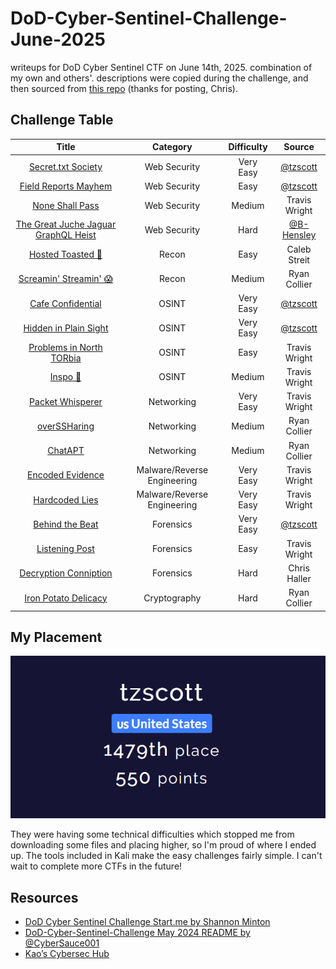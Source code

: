 # DoD-Cyber-Sentinel-Challenge-June-2025
writeups for DoD Cyber Sentinel CTF on June 14th, 2025. combination of my own and others'. descriptions were copied during the challenge, and then sourced from [this repo](https://github.com/m4lwhere/DoD-Cyber-Sentinel-2025) (thanks for posting, Chris).
## Challenge Table
| Title | Category | Difficulty | Source |
| :---: | :---: | :---: | :---: |
| [Secret.txt Society](https://github.com/t-z-scott/DoD-Cyber-Sentinel-Challenge-June-2025/blob/main/Web%20Security/Secret.txt-Society.md) | Web Security | Very Easy | [@tzscott](https://github.com/t-z-scott)
| [Field Reports Mayhem](https://github.com/t-z-scott/DoD-Cyber-Sentinel-Challenge-June-2025/blob/main/Web%20Security/Field-Reports-Mayhem.md) | Web Security | Easy | [@tzscott](https://github.com/t-z-scott)
| [None Shall Pass](https://amplified-brian-0ca.notion.site/DoD-Cyber-Sentinel-Challenge-June-2025-2121b185a7d080e68029e0972c69c7d4?pvs=97#2121b185a7d0808f89bbe7ad719eee36) | Web Security | Medium | Travis Wright
| [The Great Juche Jaguar GraphQL Heist](https://github.com/B-Hensley/The-Great-Juche-Jaguar-GraphQL-Heist) | Web Security | Hard | [@B-Hensley](https://github.com/B-Hensley)
| [Hosted Toasted 🍞](https://cstreit.medium.com/2025-cyber-sentinel-challenge-hoasted-toasted-write-up-f7d134192ff9) | Recon | Easy | Caleb Streit
| [Screamin' Streamin' 😱](https://medium.com/@ryanc7504/dod-sentinelone-2025-ctf-write-up-db2b177b43d4) | Recon | Medium | Ryan Collier
| [Cafe Confidential](https://github.com/t-z-scott/DoD-Cyber-Sentinel-Challenge-June-2025/blob/main/OSINT/Cafe-Confidential.md) | OSINT | Very Easy | [@tzscott](https://github.com/t-z-scott)
| [Hidden in Plain Sight](https://github.com/t-z-scott/DoD-Cyber-Sentinel-Challenge-June-2025/blob/main/OSINT/Hidden-In-Plain-Sight.md) | OSINT | Very Easy | [@tzscott](https://github.com/t-z-scott)
| [Problems in North TORbia](https://amplified-brian-0ca.notion.site/DoD-Cyber-Sentinel-Challenge-June-2025-2121b185a7d080e68029e0972c69c7d4#2121b185a7d080c39a19eb616cd1c911) | OSINT | Easy | Travis Wright
| [Inspo 💅](https://amplified-brian-0ca.notion.site/DoD-Cyber-Sentinel-Challenge-June-2025-2121b185a7d080e68029e0972c69c7d4#2121b185a7d080ca9247c35ae1d3431d) | OSINT | Medium | Travis Wright
| [Packet Whisperer](https://amplified-brian-0ca.notion.site/DoD-Cyber-Sentinel-Challenge-June-2025-2121b185a7d080e68029e0972c69c7d4#2121b185a7d080d49747fba8a3b3f699) | Networking | Very Easy | Travis Wright
| [overSSHaring](https://medium.com/@ryanc7504/dod-sentinelone-2025-ctf-write-up-db2b177b43d4) | Networking | Medium | Ryan Collier
| [ChatAPT](https://medium.com/@ryanc7504/dod-sentinelone-2025-ctf-write-up-db2b177b43d4) | Networking | Medium | Ryan Collier
| [Encoded Evidence](https://amplified-brian-0ca.notion.site/DoD-Cyber-Sentinel-Challenge-June-2025-2121b185a7d080e68029e0972c69c7d4#2121b185a7d08006a287f27e5ac3449f) | Malware/Reverse Engineering | Very Easy | Travis Wright
| [Hardcoded Lies](https://amplified-brian-0ca.notion.site/DoD-Cyber-Sentinel-Challenge-June-2025-2121b185a7d080e68029e0972c69c7d4#2121b185a7d080e58afaf5566848c622) | Malware/Reverse Engineering | Very Easy | Travis Wright
| [Behind the Beat](https://github.com/t-z-scott/DoD-Cyber-Sentinel-Challenge-June-2025/blob/main/Forensics/Behind-the-Beat.md) | Forensics | Very Easy | [@tzscott](https://github.com/t-z-scott)
| [Listening Post](https://amplified-brian-0ca.notion.site/DoD-Cyber-Sentinel-Challenge-June-2025-2121b185a7d080e68029e0972c69c7d4#2121b185a7d080788fa8e1e33fb8c9e0) | Forensics | Easy | Travis Wright
| [Decryption Conniption](https://m4lwhere.medium.com/decryption-conniption-2025-correlation-one-ctf-e864f274ebb9) | Forensics | Hard | Chris Haller
| [Iron Potato Delicacy](https://medium.com/@ryanc7504/dod-sentinelone-2025-ctf-write-up-db2b177b43d4) | Cryptography | Hard | Ryan Collier
## My Placement
![image](https://github.com/t-z-scott/DoD-Cyber-Sentinel-Challenge-June-2025/blob/main/dod%20ctf%20score.png)

They were having some technical difficulties which stopped me from downloading some files and placing higher, so I'm proud of where I ended up. The tools included in Kali make the easy challenges fairly simple. I can't wait to complete more CTFs in the future!
## Resources
- [DoD Cyber Sentinel Challenge Start.me by Shannon Minton](https://start.me/p/p6QRLo/dod-cyber-sentinel-challenge)
- [DoD-Cyber-Sentinel-Challenge May 2024 README by @CyberSauce001](https://github.com/CyberSauce001/DoD-Cyber-Sentinel-Challenge/tree/main)
- [Kao’s Cybersec Hub](https://kaorrosi.notion.site/)
